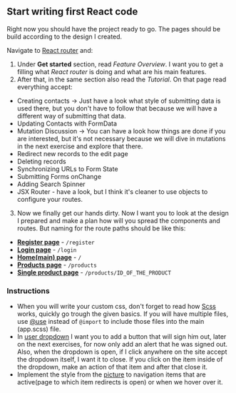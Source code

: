 ## Start writing first React code
Right now you should have the project ready to go. The pages should be build according to the design I created.

Navigate to [React router](https://reactrouter.com/en/main) and:
1.  Under **Get started** section, read *Feature Overview*. I want you to get a filling what *React router* is doing and what are his main features.
2. After that, in the same section also read the *Tutorial*. On that page read everything accept:
- Creating contacts -> Just have a look what style of submitting data is used there, but you don't have to follow that because we will have a different way of submitting that data.
- Updating Contacts with FormData
- Mutation Discussion -> You can have a look how things are done if you are interested, but it's not necessary because we will dive in mutations in the next exercise and explore that there.
- Redirect new records to the edit page
- Deleting records
- Synchronizing URLs to Form State
- Submitting Forms onChange
- Adding Search Spinner
- JSX Router - have a look, but I think it's cleaner to use objects to configure your routes.
3. Now we finally get our hands dirty. Now I want you to look at the design I prepared and make a plan how will you spread the components and routes. But naming for the route paths should be like this:
- **[Register page](https://github.com/GalMarkelj/react-tutorial/blob/main/exercise-4/designs/onboarding/register.jpg)** - `/register`
- **[Login page](https://github.com/GalMarkelj/react-tutorial/blob/main/exercise-4/designs/onboarding/login.jpg)** - `/login`
- **[Home(main) page](https://github.com/GalMarkelj/react-tutorial/blob/main/exercise-4/designs/dashboard/home.jpg)** - `/`
- **[Products page](https://github.com/GalMarkelj/react-tutorial/blob/main/exercise-4/designs/products/products-list.jpg)** - `/products`
- **[Single product page](https://github.com/GalMarkelj/react-tutorial/blob/main/exercise-4/designs/products/products-item.jpg)** - `/products/ID_OF_THE_PRODUCT`

### Instructions
- When you will write your custom css, don't forget to read how [Scss](https://sass-lang.com/guide/) works, quickly go trough the given basics. If you will have multiple files, use [@use](https://sass-lang.com/documentation/at-rules/use/) instead of `@import` to include those files into the main (app.scss) file.
- In [user dropdown](https://github.com/GalMarkelj/react-tutorial/blob/main/exercise-3/designs/dashboard/user-menu-dropdown.jpg) I want you to add a button that will sign him out, later on the next exercises, for now only add an alert that he was signed out. Also, when the dropdown is open, if I click anywhere on the site accept the dropdown itself, I want it to close. If you click on the item inside of the dropdown, make an action of that item and after that close it.
- Implement the style from the [picture](https://github.com/GalMarkelj/react-tutorial/blob/main/exercise-3/designs/dashboard/navigation-hover&action-item.jpg) to navigation items that are active(page to which item redirects is open) or when we hover over it.
